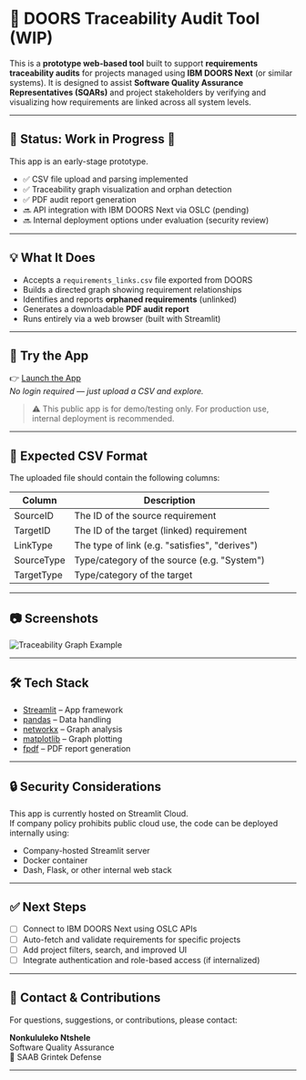 # 🔎 DOORS Traceability Audit Tool (WIP)

This is a **prototype web-based tool** built to support **requirements traceability audits** for projects managed using **IBM DOORS Next** (or similar systems). It is designed to assist **Software Quality Assurance Representatives (SQARs)** and project stakeholders by verifying and visualizing how requirements are linked across all system levels.

---

## 📌 Status: Work in Progress 🚧

This app is an early-stage prototype.

- ✅ CSV file upload and parsing implemented
- ✅ Traceability graph visualization and orphan detection
- ✅ PDF audit report generation
- 🔜 API integration with IBM DOORS Next via OSLC (pending)
- 🔜 Internal deployment options under evaluation (security review)

---

## 💡 What It Does

- Accepts a `requirements_links.csv` file exported from DOORS
- Builds a directed graph showing requirement relationships
- Identifies and reports **orphaned requirements** (unlinked)
- Generates a downloadable **PDF audit report**
- Runs entirely via a web browser (built with Streamlit)

---

## 🚀 Try the App

👉 [Launch the App](https://your-username-your-app.streamlit.app)  
*No login required — just upload a CSV and explore.*

> ⚠️ This public app is for demo/testing only. For production use, internal deployment is recommended.

---

## 📁 Expected CSV Format

The uploaded file should contain the following columns:

| Column       | Description                              |
|--------------|------------------------------------------|
| SourceID     | The ID of the source requirement         |
| TargetID     | The ID of the target (linked) requirement|
| LinkType     | The type of link (e.g. "satisfies", "derives") |
| SourceType   | Type/category of the source (e.g. "System") |
| TargetType   | Type/category of the target              |

---

## 📷 Screenshots

![Traceability Graph Example](./assets/sample_graph.png)

---

## 🛠 Tech Stack

- [Streamlit](https://streamlit.io/) – App framework
- [pandas](https://pandas.pydata.org/) – Data handling
- [networkx](https://networkx.org/) – Graph analysis
- [matplotlib](https://matplotlib.org/) – Graph plotting
- [fpdf](https://pyfpdf.github.io/) – PDF report generation

---

## 🔒 Security Considerations

This app is currently hosted on Streamlit Cloud.  
If company policy prohibits public cloud use, the code can be deployed internally using:

- Company-hosted Streamlit server
- Docker container
- Dash, Flask, or other internal web stack

---

## ✅ Next Steps

- [ ] Connect to IBM DOORS Next using OSLC APIs
- [ ] Auto-fetch and validate requirements for specific projects
- [ ] Add project filters, search, and improved UI
- [ ] Integrate authentication and role-based access (if internalized)

---

## 🙋 Contact & Contributions

For questions, suggestions, or contributions, please contact:

**Nonkululeko Ntshele**  
Software Quality Assurance  
📧 SAAB Grintek Defense

---

